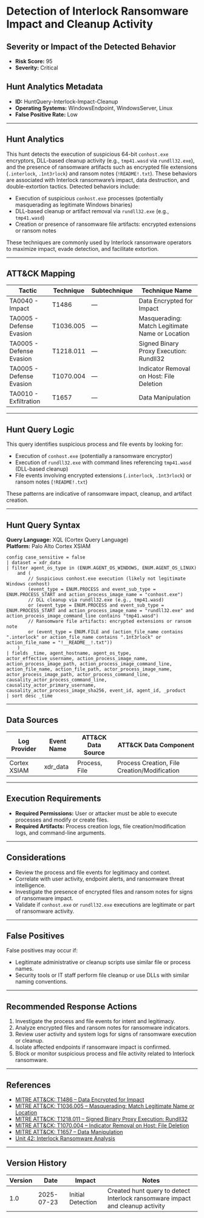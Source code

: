 # Detection of Interlock Ransomware Impact and Cleanup Activity

## Severity or Impact of the Detected Behavior
- **Risk Score:** 95
- **Severity:** Critical

## Hunt Analytics Metadata

- **ID:** HuntQuery-Interlock-Impact-Cleanup
- **Operating Systems:** WindowsEndpoint, WindowsServer, Linux
- **False Positive Rate:** Low

---

## Hunt Analytics

This hunt detects the execution of suspicious 64-bit `conhost.exe` encryptors, DLL-based cleanup activity (e.g., `tmp41.wasd` via `rundll32.exe`), and the presence of ransomware artifacts such as encrypted file extensions (`.interlock`, `.1nt3rlock`) and ransom notes (`!README!.txt`). These behaviors are associated with Interlock ransomware’s impact, data destruction, and double-extortion tactics. Detected behaviors include:

- Execution of suspicious `conhost.exe` processes (potentially masquerading as legitimate Windows binaries)
- DLL-based cleanup or artifact removal via `rundll32.exe` (e.g., `tmp41.wasd`)
- Creation or presence of ransomware file artifacts: encrypted extensions or ransom notes

These techniques are commonly used by Interlock ransomware operators to maximize impact, evade detection, and facilitate extortion.

---

## ATT&CK Mapping

| Tactic                | Technique   | Subtechnique | Technique Name                                         |
|-----------------------|-------------|--------------|-------------------------------------------------------|
| TA0040 - Impact       | T1486       | —            | Data Encrypted for Impact                             |
| TA0005 - Defense Evasion | T1036.005| —            | Masquerading: Match Legitimate Name or Location       |
| TA0005 - Defense Evasion | T1218.011| —            | Signed Binary Proxy Execution: Rundll32               |
| TA0005 - Defense Evasion | T1070.004| —            | Indicator Removal on Host: File Deletion              |
| TA0010 - Exfiltration | T1657       | —            | Data Manipulation                                     |

---

## Hunt Query Logic

This query identifies suspicious process and file events by looking for:

- Execution of `conhost.exe` (potentially a ransomware encryptor)
- Execution of `rundll32.exe` with command lines referencing `tmp41.wasd` (DLL-based cleanup)
- File events involving encrypted extensions (`.interlock`, `.1nt3rlock`) or ransom notes (`!README!.txt`)

These patterns are indicative of ransomware impact, cleanup, and artifact creation.

---

## Hunt Query Syntax

**Query Language:** XQL (Cortex Query Language)  
**Platform:** Palo Alto Cortex XSIAM

```xql
config case_sensitive = false
| dataset = xdr_data
| filter agent_os_type in (ENUM.AGENT_OS_WINDOWS, ENUM.AGENT_OS_LINUX)
    and (
        // Suspicious conhost.exe execution (likely not legitimate Windows conhost)
        (event_type = ENUM.PROCESS and event_sub_type = ENUM.PROCESS_START and action_process_image_name = "conhost.exe")
        // DLL cleanup via rundll32.exe (e.g., tmp41.wasd)
        or (event_type = ENUM.PROCESS and event_sub_type = ENUM.PROCESS_START and action_process_image_name = "rundll32.exe" and action_process_image_command_line contains "tmp41.wasd")
        // Ransomware file artifacts: encrypted extensions or ransom note
        or (event_type = ENUM.FILE and (action_file_name contains ".interlock" or action_file_name contains ".1nt3rlock" or action_file_name = "!__README__!.txt"))
    )
| fields _time, agent_hostname, agent_os_type, actor_effective_username, action_process_image_name, action_process_image_path, action_process_image_command_line, action_file_name, action_file_path, actor_process_image_name, actor_process_image_path, actor_process_command_line, causality_actor_process_command_line, causality_actor_primary_username, causality_actor_process_image_sha256, event_id, agent_id, _product
| sort desc _time
```

---

## Data Sources

| Log Provider   | Event Name | ATT&CK Data Source | ATT&CK Data Component |
|----------------|------------|--------------------|-----------------------|
| Cortex XSIAM   | xdr_data   | Process, File      | Process Creation, File Creation/Modification |

---

## Execution Requirements

- **Required Permissions:** User or attacker must be able to execute processes and modify or create files.
- **Required Artifacts:** Process creation logs, file creation/modification logs, and command-line arguments.

---

## Considerations

- Review the process and file events for legitimacy and context.
- Correlate with user activity, endpoint alerts, and ransomware threat intelligence.
- Investigate the presence of encrypted files and ransom notes for signs of ransomware impact.
- Validate if `conhost.exe` or `rundll32.exe` executions are legitimate or part of ransomware activity.

---

## False Positives

False positives may occur if:

- Legitimate administrative or cleanup scripts use similar file or process names.
- Security tools or IT staff perform file cleanup or use DLLs with similar naming conventions.

---

## Recommended Response Actions

1. Investigate the process and file events for intent and legitimacy.
2. Analyze encrypted files and ransom notes for ransomware indicators.
3. Review user activity and system logs for signs of ransomware execution or cleanup.
4. Isolate affected endpoints if ransomware impact is confirmed.
5. Block or monitor suspicious process and file activity related to Interlock ransomware.

---

## References

- [MITRE ATT&CK: T1486 – Data Encrypted for Impact](https://attack.mitre.org/techniques/T1486/)
- [MITRE ATT&CK: T1036.005 – Masquerading: Match Legitimate Name or Location](https://attack.mitre.org/techniques/T1036/005/)
- [MITRE ATT&CK: T1218.011 – Signed Binary Proxy Execution: Rundll32](https://attack.mitre.org/techniques/T1218/011/)
- [MITRE ATT&CK: T1070.004 – Indicator Removal on Host: File Deletion](https://attack.mitre.org/techniques/T1070/004/)
- [MITRE ATT&CK: T1657 – Data Manipulation](https://attack.mitre.org/techniques/T1657/)
- [Unit 42: Interlock Ransomware Analysis](https://unit42.paloaltonetworks.com/interlock-ransomware/)

---

## Version History

| Version | Date       | Impact            | Notes                                                                                      |
|---------|------------|-------------------|--------------------------------------------------------------------------------------------|
| 1.0     | 2025-07-23 | Initial Detection | Created hunt query to detect Interlock ransomware impact and cleanup activity               |
